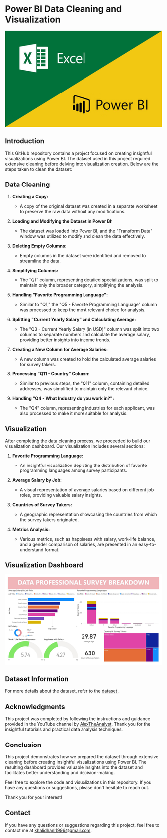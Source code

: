 # Power BI Data Cleaning and Visualization
![Project Tools](ex-vs-bi.jpg)





## Introduction 

This GitHub repository contains a project focused on creating insightful visualizations using Power BI. The dataset used in this project required extensive cleaning before delving into visualization creation. Below are the steps taken to clean the dataset:

## Data Cleaning

1. **Creating a Copy:**
   - A copy of the original dataset was created in a separate worksheet to preserve the raw data without any modifications.

2. **Loading and Modifying the Dataset in Power BI:**
   - The dataset was loaded into Power BI, and the "Transform Data" window was utilized to modify and clean the data effectively.

3. **Deleting Empty Columns:**
   - Empty columns in the dataset were identified and removed to streamline the data.

4. **Simplifying Columns:**
   - The "Q1" column, representing detailed specializations, was split to maintain only the broader category, simplifying the analysis.

5. **Handling "Favorite Programming Language":**
   - Similar to "Q1," the "Q5 - Favorite Programming Language" column was processed to keep the most relevant choice for analysis.

6. **Splitting "Current Yearly Salary" and Calculating Average:**
   - The "Q3 - Current Yearly Salary (in USD)" column was split into two columns to separate numbers and calculate the average salary, providing better insights into income trends.

7. **Creating a New Column for Average Salaries:**
   - A new column was created to hold the calculated average salaries for survey takers.

8. **Processing "Q11 - Country" Column:**
   - Similar to previous steps, the "Q11" column, containing detailed addresses, was simplified to maintain only the relevant choice.

9. **Handling "Q4 - What Industry do you work in?":**
   - The "Q4" column, representing industries for each applicant, was also processed to make it more suitable for analysis.

## Visualization

After completing the data cleaning process, we proceeded to build our visualization dashboard. Our visualization includes several sections:

1. **Favorite Programming Language:** 
   - An insightful visualization depicting the distribution of favorite programming languages among survey participants.

2. **Average Salary by Job:** 
   - A visual representation of average salaries based on different job roles, providing valuable salary insights.

3. **Countries of Survey Takers:** 
   - A geographic representation showcasing the countries from which the survey takers originated.

4. **Metrics Analysis:** 
   - Various metrics, such as happiness with salary, work-life balance, and a gender comparison of salaries, are presented in an easy-to-understand format.

## Visualization Dashboard

![Dashboard Image](bi-visualization-1.jpg)


## Dataset Information

For more details about the dataset, refer to the [dataset ](https://github.com/AlexTheAnalyst/Power-BI/blob/main/Power%20BI%20-%20Final%20Project.xlsx).


## Acknowledgments
This project was completed by following the instructions and guidance provided in the YouTube channel by [AlexTheAnalyst](https://www.youtube.com/@AlexTheAnalyst). Thank you for the insightful tutorials and practical data analysis techniques.

## Conclusion

This project demonstrates how we prepared the dataset through extensive cleaning before creating insightful visualizations using Power BI. The resulting dashboard provides valuable insights into the dataset and facilitates better understanding and decision-making.

Feel free to explore the code and visualizations in this repository. If you have any questions or suggestions, please don't hesitate to reach out.

Thank you for your interest!



## Contact
If you have any questions or suggestions regarding this project, feel free to contact me at [khalidhani1996@gmail.com](mailto:khalidhani1996@gmail.com).
